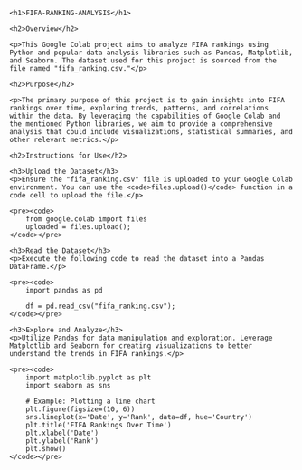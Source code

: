 <!DOCTYPE html>
<html>
<head>
    
</head>
<body>

    <h1>FIFA-RANKING-ANALYSIS</h1>

    <h2>Overview</h2>

    <p>This Google Colab project aims to analyze FIFA rankings using Python and popular data analysis libraries such as Pandas, Matplotlib, and Seaborn. The dataset used for this project is sourced from the file named "fifa_ranking.csv."</p>

    <h2>Purpose</h2>

    <p>The primary purpose of this project is to gain insights into FIFA rankings over time, exploring trends, patterns, and correlations within the data. By leveraging the capabilities of Google Colab and the mentioned Python libraries, we aim to provide a comprehensive analysis that could include visualizations, statistical summaries, and other relevant metrics.</p>

    <h2>Instructions for Use</h2>

    <h3>Upload the Dataset</h3>
    <p>Ensure the "fifa_ranking.csv" file is uploaded to your Google Colab environment. You can use the <code>files.upload()</code> function in a code cell to upload the file.</p>

    <pre><code>
        from google.colab import files
        uploaded = files.upload();
    </code></pre>

    <h3>Read the Dataset</h3>
    <p>Execute the following code to read the dataset into a Pandas DataFrame.</p>

    <pre><code>
        import pandas as pd

        df = pd.read_csv("fifa_ranking.csv");
    </code></pre>

    <h3>Explore and Analyze</h3>
    <p>Utilize Pandas for data manipulation and exploration. Leverage Matplotlib and Seaborn for creating visualizations to better understand the trends in FIFA rankings.</p>

    <pre><code>
        import matplotlib.pyplot as plt
        import seaborn as sns

        # Example: Plotting a line chart
        plt.figure(figsize=(10, 6))
        sns.lineplot(x='Date', y='Rank', data=df, hue='Country')
        plt.title('FIFA Rankings Over Time')
        plt.xlabel('Date')
        plt.ylabel('Rank')
        plt.show()
    </code></pre>

</body>
</html>
